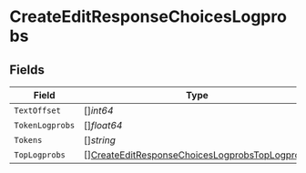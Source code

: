 # CreateEditResponseChoicesLogprobs


## Fields

| Field                                                                                                                 | Type                                                                                                                  | Required                                                                                                              | Description                                                                                                           |
| --------------------------------------------------------------------------------------------------------------------- | --------------------------------------------------------------------------------------------------------------------- | --------------------------------------------------------------------------------------------------------------------- | --------------------------------------------------------------------------------------------------------------------- |
| `TextOffset`                                                                                                          | []*int64*                                                                                                             | :heavy_minus_sign:                                                                                                    | N/A                                                                                                                   |
| `TokenLogprobs`                                                                                                       | []*float64*                                                                                                           | :heavy_minus_sign:                                                                                                    | N/A                                                                                                                   |
| `Tokens`                                                                                                              | []*string*                                                                                                            | :heavy_minus_sign:                                                                                                    | N/A                                                                                                                   |
| `TopLogprobs`                                                                                                         | [][CreateEditResponseChoicesLogprobsTopLogprobs](../../models/shared/createeditresponsechoiceslogprobstoplogprobs.md) | :heavy_minus_sign:                                                                                                    | N/A                                                                                                                   |